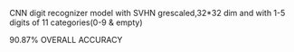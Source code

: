 CNN digit recognizer model with SVHN grescaled,32*32 dim and with 1-5 digits of 11 categories(0-9 & empty)

90.87% OVERALL ACCURACY

